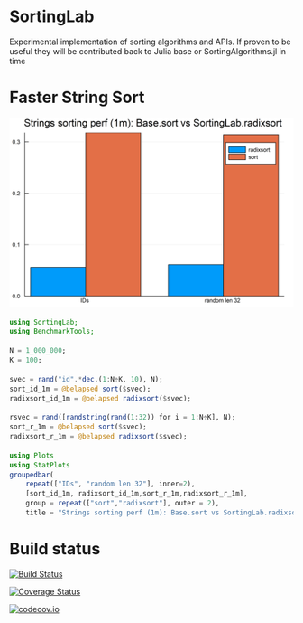 # SortingLab
Experimental implementation of sorting algorithms and APIs. If proven to be useful they will be contributed back to Julia base or SortingAlgorithms.jl in time

# Faster String Sort
![Base.sort vs SortingLab.radixsort](benchmarks/sort_vs_radixsort.png)
```julia
using SortingLab;
using BenchmarkTools;

N = 1_000_000;
K = 100;

svec = rand("id".*dec.(1:N÷K, 10), N);
sort_id_1m = @belapsed sort($svec);
radixsort_id_1m = @belapsed radixsort($svec);

rsvec = rand([randstring(rand(1:32)) for i = 1:N÷K], N);
sort_r_1m = @belapsed sort($svec);
radixsort_r_1m = @belapsed radixsort($svec);

using Plots
using StatPlots
groupedbar(
    repeat(["IDs", "random len 32"], inner=2), 
    [sort_id_1m, radixsort_id_1m,sort_r_1m,radixsort_r_1m], 
    group = repeat(["sort","radixsort"], outer = 2),
    title = "Strings sorting perf (1m): Base.sort vs SortingLab.radixsort")
```


# Build status
[![Build Status](https://travis-ci.org/xiaodaigh/SortingLab.jl.svg?branch=master)](https://travis-ci.org/xiaodaigh/SortingLab.jl)

[![Coverage Status](https://coveralls.io/repos/xiaodaigh/SortingLab.jl/badge.svg?branch=master&service=github)](https://coveralls.io/github/xiaodaigh/SortingLab.jl?branch=master)

[![codecov.io](http://codecov.io/github/xiaodaigh/SortingLab.jl/coverage.svg?branch=master)](http://codecov.io/github/xiaodaigh/SortingLab.jl?branch=master)
